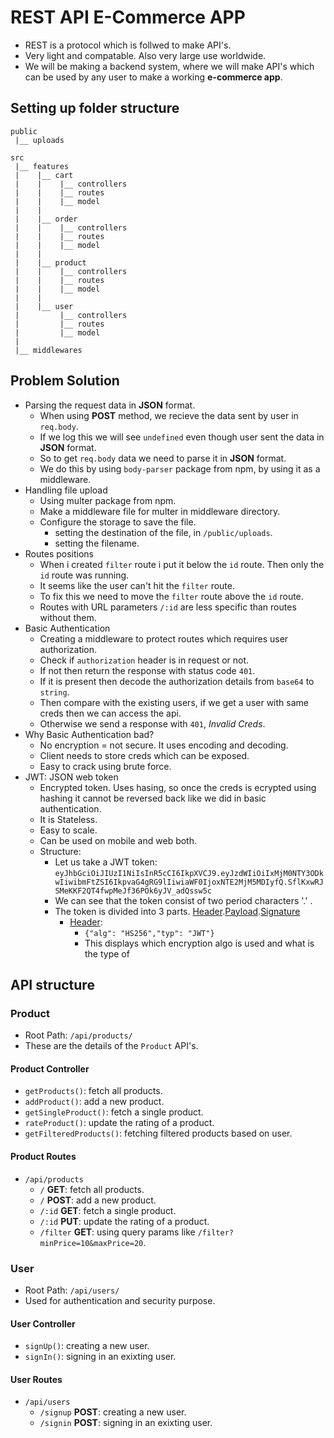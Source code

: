 # REST API E-Commerce APP

- REST is a protocol which is follwed to make API's.
- Very light and compatable. Also very large use worldwide.
- We will be making a backend system, where we will make API's which can be used by any user to make a working **e-commerce app**.

## Setting up folder structure

```
public
 |__ uploads

src
 |__ features
 |    |__ cart
 |    |    |__ controllers
 |    |    |__ routes
 |    |    |__ model
 |    |
 |    |__ order
 |    |    |__ controllers
 |    |    |__ routes
 |    |    |__ model
 |    |
 |    |__ product
 |    |    |__ controllers
 |    |    |__ routes
 |    |    |__ model
 |    |
 |    |__ user
 |         |__ controllers
 |         |__ routes
 |         |__ model
 |
 |__ middlewares
```

## Problem Solution

- Parsing the request data in **JSON** format.
  - When using **POST** method, we recieve the data sent by user in `req.body`.
  - If we log this we will see `undefined` even though user sent the data in **JSON** format.
  - So to get `req.body` data we need to parse it in **JSON** format.
  - We do this by using `body-parser` package from npm, by using it as a middleware.
- Handling file upload
  - Using multer package from npm.
  - Make a middleware file for multer in middleware directory.
  - Configure the storage to save the file.
    - setting the destination of the file, in `/public/uploads`.
    - setting the filename.
- Routes positions
  - When i created `filter` route i put it below the `id` route. Then only the `id` route was running.
  - It seems like the user can't hit the `filter` route.
  - To fix this we need to move the `filter` route above the `id` route.
  - Routes with URL parameters `/:id` are less specific than routes without them.
- Basic Authentication
  - Creating a middleware to protect routes which requires user authorization.
  - Check if `authorization` header is in request or not.
  - If not then return the response with status code `401`.
  - If it is present then decode the authorization details from `base64` to `string`.
  - Then compare with the existing users, if we get a user with same creds then we can access the api.
  - Otherwise we send a response with `401`, _Invalid Creds_.
- Why Basic Authentication bad?
  - No encryption = not secure. It uses encoding and decoding.
  - Client needs to store creds which can be exposed.
  - Easy to crack using brute force.
- JWT: JSON web token
  - Encrypted token. Uses hasing, so once the creds is ecrypted using hashing it cannot be reversed back like we did in basic authentication.
  - It is Stateless.
  - Easy to scale.
  - Can be used on mobile and web both.
  - Structure:
    - Let us take a JWT token: `eyJhbGciOiJIUzI1NiIsInR5cCI6IkpXVCJ9.eyJzdWIiOiIxMjM0NTY3ODkwIiwibmFtZSI6IkpvaG4gRG9lIiwiaWF0IjoxNTE2MjM5MDIyfQ.SflKxwRJSMeKKF2QT4fwpMeJf36POk6yJV_adQssw5c`
    - We can see that the token consist of two period characters '.' .
    - The token is divided into 3 parts. [Header](#header).[Payload](#payload).[Signature](#signature)
      - [Header](#header):
        - `{"alg": "HS256","typ": "JWT"}`
        - This displays which encryption algo is used and what is the type of

## API structure

### Product

- Root Path: `/api/products/`
- These are the details of the `Product` API's.

#### Product Controller

- `getProducts()`: fetch all products.
- `addProduct()`: add a new product.
- `getSingleProduct()`: fetch a single product.
- `rateProduct()`: update the rating of a product.
- `getFilteredProducts()`: fetching filtered products based on user.

#### Product Routes

- `/api/products`
  - `/` **GET**: fetch all products.
  - `/` **POST**: add a new product.
  - `/:id` **GET**: fetch a single product.
  - `/:id` **PUT**: update the rating of a product.
  - `/filter` **GET**: using query params like `/filter?minPrice=10&maxPrice=20`.

### User

- Root Path: `/api/users/`
- Used for authentication and security purpose.

#### User Controller

- `signUp()`: creating a new user.
- `signIn()`: signing in an exixting user.

#### User Routes

- `/api/users`
  - `/signup` **POST**: creating a new user.
  - `/signin` **POST**: signing in an exixting user.
